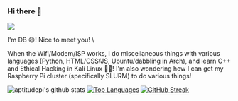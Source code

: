 ### Hi there 👋

<!--
**aptitudepi/aptitudepi** is a ✨ _special_ ✨ repository because its `README.md` (this file) appears on your GitHub profile.
![](https://komarev.com/ghpvc/?username=aptitudepi)
Here are some ideas to get you started:

- 🔭 I’m currently working on ...
- 🌱 I’m currently learning ...
- 👯 I’m looking to collaborate on ...
- 🤔 I’m looking for help with ...
- 💬 Ask me about ...
- 📫 How to reach me: ...
- 😄 Pronouns: ...
- ⚡ Fun fact: ...
-->

![](https://media.giphy.com/media/mW05nwEyXLP0Y/giphy.gif)

I'm DB 😄! Nice to meet you! \

When the Wifi/Modem/ISP works, I do miscellaneous things with various languages (Python, HTML/CSS/JS, Ubuntu/dabbling in Arch), and learn C++ and Ethical Hacking in Kali Linux 🌱🤔! I'm also wondering how I can get my Raspberry Pi cluster (specifically SLURM) to do various things!

![aptitudepi's github stats](https://github-readme-stats.vercel.app/api?username=aptitudepi&bg_color=000000&show_icons=true&&text_color=0000ff&title_color=0000ff)
[![Top Languages](https://github-readme-stats.vercel.app/api/top-langs/?username=aptitudepi&bg_color=000000&show_icons=true&&text_color=0000ff&title_color=0000ff&layout=compact)](https://github.com/anuraghazra/github-readme-stats)
[![GitHub Streak](https://github-readme-streak-stats.herokuapp.com?user=aptitudepi&theme=github-dark-blue&background=000000&ring=0003FF&fire=0003FF&currStreakNum=0003FF&sideLabels=0003FF&currStreakLabel=0003FF&stroke=0003FF&border=000000&dates=0003FF&sideNums=0003FF)](https://git.io/streak-stats)
